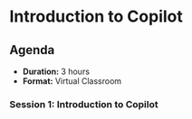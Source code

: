 
<!--
This document provides an agenda and outline of a presentation on the topic 'Introduction to Copilot'.
This session is 3-hours long and is intended to be delivered in a virtual classroom setting.
-->

# Introduction to Copilot

## Agenda

- **Duration:** 3 hours
- **Format:** Virtual Classroom
  
### Session 1: Introduction to Copilot